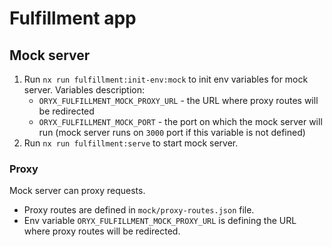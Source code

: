 # Fulfillment app

## Mock server

1. Run `nx run fulfillment:init-env:mock` to init env variables for mock server.
   Variables description:
   - `ORYX_FULFILLMENT_MOCK_PROXY_URL` - the URL where proxy routes will be redirected
   - `ORYX_FULFILLMENT_MOCK_PORT` - the port on which the mock server will run (mock server runs on `3000` port if this variable is not defined)
2. Run `nx run fulfillment:serve` to start mock server.

### Proxy

Mock server can proxy requests.

- Proxy routes are defined in `mock/proxy-routes.json` file.
- Env variable `ORYX_FULFILLMENT_MOCK_PROXY_URL` is defining the URL where proxy routes will be redirected.
